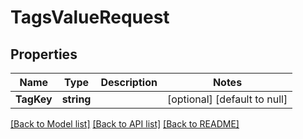# TagsValueRequest

## Properties
Name | Type | Description | Notes
------------ | ------------- | ------------- | -------------
**TagKey** | **string** |  | [optional] [default to null]

[[Back to Model list]](../README.md#documentation-for-models) [[Back to API list]](../README.md#documentation-for-api-endpoints) [[Back to README]](../README.md)


